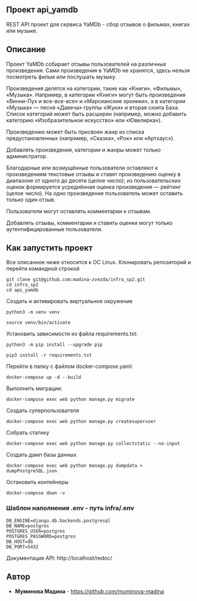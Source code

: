 ## Проект api_yamdb
REST API проект для сервиса YaMDb - сбор отзывов о фильмах, книгах или музыке.

## Описание
Проект YaMDb собирает отзывы пользователей на различные произведения.
Сами произведения в YaMDb не хранятся, здесь нельзя посмотреть фильм или послушать музыку.

Произведения делятся на категории, такие как «Книги», «Фильмы», «Музыка». Например, в категории «Книги» могут быть произведения «Винни-Пух и все-все-все» и «Марсианские хроники», а в категории «Музыка» — песня «Давеча» группы «Жуки» и вторая сюита Баха. Список категорий может быть расширен (например, можно добавить категорию «Изобразительное искусство» или «Ювелирка»). 

Произведению может быть присвоен жанр из списка предустановленных (например, «Сказка», «Рок» или «Артхаус»). 

Добавлять произведения, категории и жанры может только администратор.

Благодарные или возмущённые пользователи оставляют к произведениям текстовые отзывы и ставят произведению оценку в диапазоне от одного до десяти (целое число); из пользовательских оценок формируется усреднённая оценка произведения — рейтинг (целое число). На одно произведение пользователь может оставить только один отзыв.

Пользователи могут оставлять комментарии к отзывам.

Добавлять отзывы, комментарии и ставить оценки могут только аутентифицированные пользователи.

## Как запустить проект
Все описанное ниже относится к ОС Linux.
Клонировать репозиторий и перейти командной строкой 
```
git clone git@github.com:madina-zvezda/infra_sp2.git
cd infra_sp2
cd api_yamdb
```
Создать и активировать виртуальное окружение
```
python3 -m venv venv

source venv/bin/activate
```
Установить зависимости из файла requirements.txt:
```
python3 -m pip install --upgrade pip

pip3 install -r requirements.txt
```
Перейти в папку с файлом docker-compose.yaml:
```
docker-compose up -d --build
```
Выполнить миграции: 
```
docker-compose exec web python manage.py migrate 
```
Создать суперпользователя
```
docker-compose exec web python manage.py createsuperuser
```

Собрать статику
```
docker-compose exec web python manage.py collectstatic --no-input
```
Создать дамп базы данных
```
docker-compose exec web python manage.py dumpdata > dumpPostgreSQL.json
```
Остановить контейнеры
```
docker-compose down -v
```

### Шаблон наполнения .env - путь infra/.env

```
DB_ENGINE=django.db.backends.postgresql
DB_NAME=postgres
POSTGRES_USER=postgres
POSTGRES_PASSWORD=postgres
DB_HOST=db
DB_PORT=5432
```

Документация API: http://localhost/redoc/

## Автор
* **Муминова Мадина** - https://github.com/muminova-madina
